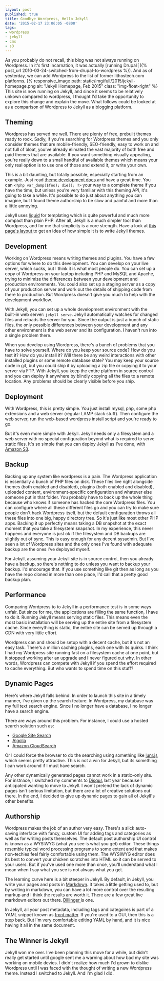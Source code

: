 ```yaml
---
layout: post
published: true
title: Goodbye Wordpress, Hello Jekyll
date: '2015-02-17 23:06:05 -0800'
tags:
- wordpress
- jekyll
- cms
- s3
---
```

As you probably do not recall, this blog was not always running on
Wordpress. In it's first incarnation, it was actually [running Drupal
]({% post_url 2010-03-24-switched-from-drupal-to-wordpress %}). And as
of yesterday, we can add Wordpress to the list of former lithostech.com
platforms. {% responsive_image path:
static/img/full/2015/jekyll-homepage.png alt: "Jekyll Homepage, Feb
2015" class: "img-float-right" %} This site is now running on Jekyll,
and since it seems to be relatively unkown compared to wordpress, I
thought I'd take the opportunity to explore this change and explain the
move. What follows could be looked at as a comparison of Wordpress to
Jekyll as a blogging platform.

## Theming

Wordpress has served me well. There are plenty of free, prebuilt themes
ready to rock. Sadly, if you're searching for Wordpress themes and you
only consider themes that are mobile-friendly, SEO-friendly, easy to
work on and not full of bloat, you've already elimated the vast majority
of both free and paid themes that are available. If you want something
visually appealing, you're really down to a small handful of available
themes which means your only real option is to use one of those and
extend it, or write your own.

This is a bit daunting, but totally possible, especially starting from
an example. Just read [theme development docs
](http://codex.wordpress.org/Theme_Development) and have a great time.
You can `<?php var_dump($foo); die(); ?>` your way to a complete theme if
you have the time, but unless you're very familiar with this theming
API, it's going to take a while. It's possible to do just about anything
you can imagine, but I found theme authorship to be slow and painful and
more than a little annoying.

Jekyll uses [liquid](http://liquidmarkup.org/) for templating which is
quite powerful and much more compact than plain PHP. After all, Jekyll
is a much simpler tool than Wordpress, and for me that simplicity is a
core strength. Have a look at [this page's layout
](https://github.com/stevecrozz/lithostech.com/blob/master/_layouts/default.html)
to get an idea of how simple it is to write Jekyll themes.

<!--more-->

## Development

Working on Wordpress means writing themes and plugins. You have a few
options for where to do this development. You can develop on your live
server, which sucks, but I think it is what most people do. You can set
up a copy of Wordpress on your laptop including PHP and MySQL and
Apache, trying to minimize the differences between your development and
production environments. You could also set up a staging server as a
copy of your production server and work out the details of shipping code
from there to production. But Wordpress doesn't give you much to help
with the development workflow.

With Jekyll, you can set up a whole development environment with the
built-in web server: `jekyll serve`.  Jekyll automatically watches for
changed files and reloads the server for you. Since the output is just a
bunch of static files, the only possible differences between your
development and any other environment is the web server and its
configuration. I haven't run into a single problem there.

When you develop using Wordpress, there's a bunch of problems that you
have to solve yourself. Where do you keep your source code? How do you
test it? How do you install it? Will there be any weird interactions
with other installed plugins or some remote database state? You may keep
your source code in git, but you could ship it by uploading a zip file
or copying it to your server via FTP. With Jekyll, you keep the entire
platform in source control and you can deploy it anywhere by blindly
copying all the files to a remote location. Any problems should be
clearly visible before you ship.

## Deployment

With Wordpress, this is pretty simple. You just install mysql, php, some
php extensions and a web server (regular LAMP stack stuff). Then
configure the web server, run the web-based wordpress install script and
you're ready to go.

But it's even more simple with Jekyll. Jekyll needs only a filesystem
and a web server with no special configuration beyond what is required
to serve static files. It's so simple that you can deploy Jekyll as I've
done, with [Amazon S3](https://github.com/laurilehmijoki/s3_website).

## Backup

Backing up any system like wordpress is a pain. The Wordpress
application is essentially a bunch of PHP files on disk. These files
live right alongside themes (both enabled and disabled), plugins (both
enabled and disabled), uploaded content, environment-specific
configuration and whatever else someone put in that folder. You probably
have to back up the whole thing because who knows if someone has hacked
the core Wordpress files. You can configure where all these different
files go and you can try to make sure people don't hack Wordpress
itself, but the default configuration throws all these files into one
big, happy directory tree. So it's just like most other PHP apps.
Backing it up perfectly means taking a DB snapshot at the exact moment
that you take a filesystem snapshot. In my experience, this never
happens and everyone is just ok if the filesystem and DB backups are
slightly out of sync.  This is easy enough for any decent sysadmin. But
I've seen a lot of Wordpress sites and the only ones I've found with
adequate backup are the ones I've deployed myself.

For Jekyll, assuming your Jekyll site is in source control, then you
already have a backup, so there's nothing to do unless you want to
backup your backup. I'd encourage that. If you use something like git
then as long as you have the repo cloned in more than one place, I'd
call that a pretty good backup plan.

## Performance

Comparing Wordpress to to Jekyll in a performance test is in some ways
unfair. But since for me, the applications are filling the same
function, I have to do it. Running Jekyll means serving static files.
This means even the most basic installation will be serving up the
entire site from a filesystem cache. Since everything is static, the
entire site can be served up through a CDN with very little effort.

Wordpress can and should be setup with a decent cache, but it's not an
easy task. There's a million caching plugins, each one with its quirks.
I think I had my Wordpress site running fast on a filesystem cache at
one point, but it stopped working after an upgrade and I never figured
out why. In other words, Wordpress can compete with Jekyll if you spend
the effort required to cache everything. But who wants to spend time on
this stuff?

## Dynamic Pages

Here's where Jekyll falls behind. In order to launch this site in a
timely manner, I've given up the search feature. In Wordpress, my
database was my full text search engine. Since I no longer have a
database, I no longer have a search engine.

There are ways around this problem. For instance, I could use a hosted
search solution such as:

- [Google Site Search](https://www.google.com/work/search/products/gss.html)
- [Algolia](https://www.algolia.com/)
- [Amazon CloudSearch](http://aws.amazon.com/cloudsearch/)

Or I could force the browser to do the searching using something like
[lunr.js](http://lunrjs.com/) which seems pretty attractive. This is not
a win for Jekyll, but its something I can work around if I must have
search.

Any other dynamically generated pages cannot work in a static-only site.
For instnace, I switched my comments to [Disqus](https://disqus.com/)
last year because I anticpated wanting to move to Jekyll. I won't
pretend the lack of dynamic pages isn't serious limitation, but there
are a lot of creative solutions out there. In the end, I decided to give
up dynamic pages to gain all of Jekyll's other benefits.

## Authorship

Wordpress makes the job of an author very easy. There's a slick
auto-saving interface with fancy, custom UI for adding tags and
categories as well as for writing posts themselves. The default post
authorship UI control is known as a WYSIWYG (what you see is what you
get) editor. These things resemble typical word processing programs to
some extent and that makes non-techies feel fairly comfortable using
them. The WYSIWYG editor does its best to convert your chicken scratches
into HTML so it can be served to your users. But if you've used one more
than once, you'll understand what I mean when I say what you see is not
always what you get.

The learning curve here is a bit steeper in Jekyll. By default, in
Jekyll, you write your pages and posts in [Markdown](http://daringfireball.net/projects/markdown/syntax).
It takes a little getting used to, but by writing in markdown, you can
have a lot more control over the resulting markup and I think the
results are worth it.  There are a few great live markdown editors out
there. [Dillinger ](http://dillinger.io/) is one.

In Jekyll, all your post metadata, including tags and categoires is part
of a YAML snippet known as [front
matter](http://jekyllrb.com/docs/frontmatter/). If you're used to a GUI,
then this is a step back. But I'm very comfortable editing YAML by hand,
and it is nice having it all in the same document.

## The Winner is Jekyll

Jekyll won me over. I've been planning this move for a while, but didn't
really get started until google sent me a warning about how bad my site
was working on mobile devies. I didn't realize how much I'd grown to
dislike Wordpress until I was faced with the thought of writing a new
Wordpress theme. Instead I switched to Jekyll. And I'm glad I did.
